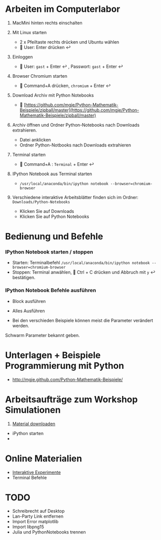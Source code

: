 Arbeiten im Computerlabor
=========================
1. MacMini hinten rechts einschalten
1. Mit Linux starten
	- 2 x Pfeiltaste rechts drücken und  Ubuntu wählen
	-  :bust_in_silhouette: User: Enter drücken :leftwards_arrow_with_hook:
1. Einloggen 
	- :bust_in_silhouette: User: ```gast``` + Enter :leftwards_arrow_with_hook: ,  Passwort: ```gast``` + Enter :leftwards_arrow_with_hook:
1. Browser Chromium starten
	- :symbols: Command+A drücken,  ```chromium``` + Enter :leftwards_arrow_with_hook:
1. Download Archiv mit Python Notebooks
	- :page_with_curl: [https://github.com/mgje/Python-Mathematik-Beispiele/zipball/master](https://github.com/mgje/Python-Mathematik-Beispiele/zipball/master)	
1. Archiv öffnen und Ordner Python-Notebooks nach Downloads extrahieren.
	- Datei anklicken
	- Ordner Python-Notbooks nach Downloads extrahieren
1. Terminal starten
	- :symbols: Command+A : ```Terminal``` +  Enter :leftwards_arrow_with_hook:

1. IPython Notebook aus Terminal starten
	- ```/usr/local/anaconda/bin/ipython notebook --browser=chromium-browser``` 

1. Verschiedene interaktive Arbeitsblätter finden sich im Ordner: ```Downloads/Python-Notebooks```
	- Klicken Sie auf Downloads
	- Klicken Sie auf Python Notebooks

Bedienung und Befehle
=====================

### IPython Notebook starten / stoppen

- Starten:  Terminalbefehl ```/usr/local/anaconda/bin/ipython notebook --browser=chromium-browser``` 
- Stoppen:  Terminal anwählen, :symbols: Ctrl + C drücken und Abbruch mit ```y``` :leftwards_arrow_with_hook: bestätigen.


### IPython Notebook Befehle ausführen

- Block ausführen
- Alles Ausführen

- Bei den verschieden Beispiele können meist die Parameter verändert werden.



Schwarm Parameter bekannt geben.



Unterlagen + Beispiele Programmierung mit Python 
================================================

- http://mgje.github.com/Python-Mathematik-Beispiele/


Arbeitsaufträge zum Workshop Simulationen
=========================================

1. [Material downloaden](https://github.com/mgje/Python-Mathematik-Beispiele/zipball/master/)
-  iPython starten
-  




Online Materialien
==================
- [Interaktive Experimente](http://mgje.github.io/Interaktive_Experimente/)
- Terminal Befehle


TODO
====
- Schreibrecht auf Desktop
- Lan-Party Link entfernen
- Import Error matplotlib
- Import libpng15
- Julia und PythonNotebooks trennen
